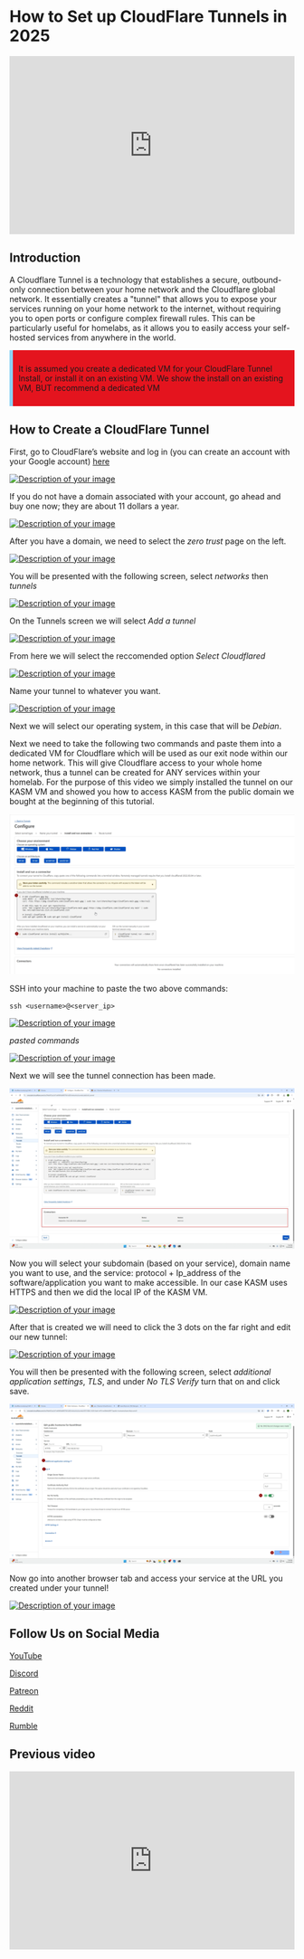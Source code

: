 # How to Set up CloudFlare Tunnels in 2025

<div style="display: flex; justify-content: center; align-items: center; height: 100%;">
    <iframe width="560" height="315" src="https://www.youtube.com/embed/wyKkeb3w5lI?si=lZfB9wOiqsqGqjyC" frameborder="0" allow="accelerometer; autoplay; clipboard-write; encrypted-media; gyroscope; picture-in-picture" allowfullscreen></iframe>
</div>

## Introduction 

A Cloudflare Tunnel is a technology that establishes a secure, outbound-only connection between your home network and the Cloudflare global network. It essentially creates a "tunnel" that allows you to expose your services running on your home network to the internet, without requiring you to open ports or configure complex firewall rules. This can be particularly useful for homelabs, as it allows you to easily access your self-hosted services from anywhere in the world. 

<!DOCTYPE html>
<html lang="en">
<head>
<meta charset="UTF-8">
<meta name="viewport" content="width=device-width, initial-scale=1.0">

<title>Warning Box Example</title>

<style>
.warning-box {
    background-color: #E4141E; /* Light red background color */
    border-left: 6px solid #8CD2F4; /* Red border on the left side */
    padding: 10px; /* Padding inside the box */
    margin-bottom: 20px; /* Margin at the bottom to separate from other content */
}
</style>
</head>
<body>

<div class="warning-box">
    <p>It is assumed you create a dedicated VM for your CloudFlare Tunnel Install, or install it on an existing VM. We show the install on an existing VM, BUT recommend a dedicated VM</p>
</div>

</body>
</html>


## How to Create a CloudFlare Tunnel

First, go to CloudFlare’s website and log in (you can create an account with your Google account) [here](https://www.cloudflare.com/)

<a href="/images/EP31_cloudflaretunnels/Still 2025-05-22 203133_1.5.1.png" class="image-expand">
    <img src="/images/EP31_cloudflaretunnels/Still 2025-05-22 203133_1.5.1.png" alt="Description of your image">
</a>

If you do not have a domain associated with your account, go ahead and buy one now; they are about 11 dollars a year. 

<a href="/images/EP31_cloudflaretunnels/Still 2025-05-22 203133_1.6.1.png" class="image-expand">
    <img src="/images/EP31_cloudflaretunnels/Still 2025-05-22 203133_1.6.1.png" alt="Description of your image">
</a>

After you have a domain, we need to select the *zero trust* page on the left.

<a href="/images/EP31_cloudflaretunnels/Still 2025-05-22 203133_1.8.1.png" class="image-expand">
    <img src="/images/EP31_cloudflaretunnels/Still 2025-05-22 203133_1.8.1.png" alt="Description of your image">
</a>

You will be presented with the following screen, select *networks* then *tunnels*

<a href="/images/EP31_cloudflaretunnels/Still 2025-05-22 203133_1.10.1.png" class="image-expand">
    <img src="/images/EP31_cloudflaretunnels/Still 2025-05-22 203133_1.10.1.png" alt="Description of your image">
</a>

On the Tunnels screen we will select *Add a tunnel*

<a href="/images/EP31_cloudflaretunnels/Still 2025-05-22 203133_1.10.2.png" class="image-expand">
    <img src="/images/EP31_cloudflaretunnels/Still 2025-05-22 203133_1.10.2.png" alt="Description of your image">
</a>

From here we will select the reccomended option *Select Cloudflared*

<a href="/images/EP31_cloudflaretunnels/Still 2025-05-22 203133_1.10.3.png" class="image-expand">
    <img src="/images/EP31_cloudflaretunnels/Still 2025-05-22 203133_1.10.3.png" alt="Description of your image">
</a>

Name your tunnel to whatever you want.

<a href="/images/EP31_cloudflaretunnels/Still 2025-05-22 203133_1.10.4.png" class="image-expand">
    <img src="/images/EP31_cloudflaretunnels/Still 2025-05-22 203133_1.10.4.png" alt="Description of your image">
</a>

Next we will select our operating system, in this case that will be *Debian*.

Next we need to take the following two commands and paste them into a dedicated VM for Cloudflare which will be used as our exit node within our home network. This will give Cloudflare access to your whole home network, thus a tunnel can be created for ANY services within your homelab. For the purpose of this video we simply installed the tunnel on our KASM VM and showed you how to access KASM from the public domain we bought at the beginning of this tutorial. 

<a href="/images/EP31_cloudflaretunnels/Still 2025-05-22 203133_1.12.1.png" class="image-expand">
    <img src="/images/EP31_cloudflaretunnels/Still 2025-05-22 203133_1.12.1.png" alt="Description of your image">
</a>

SSH into your machine to paste the two above commands:

```
ssh <username>@<server_ip>
```

<a href="/images/EP31_cloudflaretunnels/Still 2025-05-22 203133_1.13.1.png" class="image-expand">
    <img src="/images/EP31_cloudflaretunnels/Still 2025-05-22 203133_1.13.1.png" alt="Description of your image">
</a>

*pasted commands*

<a href="/images/EP31_cloudflaretunnels/Still 2025-05-22 203133_1.13.2.png" class="image-expand">
    <img src="/images/EP31_cloudflaretunnels/Still 2025-05-22 203133_1.13.2.png" alt="Description of your image">
</a>

Next we will see the tunnel connection has been made.

<a href="/images/EP31_cloudflaretunnels/Still 2025-05-22 203133_1.14.1.png" class="image-expand">
    <img src="/images/EP31_cloudflaretunnels/Still 2025-05-22 203133_1.14.1.png" alt="Description of your image">
</a>

Now you will select your subdomain (based on your service), domain name you want to use, and the service: protocol + Ip_address of the software/application you want to make accessible. In our case KASM uses HTTPS and then we did the local IP of the KASM VM.

<a href="/images/EP31_cloudflaretunnels/Still 2025-05-22 203133_1.15.1.png" class="image-expand">
    <img src="/images/EP31_cloudflaretunnels/Still 2025-05-22 203133_1.15.1.png" alt="Description of your image">
</a>

After that is created we will need to click the 3 dots on the far right and edit our new tunnel:

<a href="/images/EP31_cloudflaretunnels/Still 2025-05-22 203133_1.16.1.png" class="image-expand">
    <img src="/images/EP31_cloudflaretunnels/Still 2025-05-22 203133_1.16.1.png" alt="Description of your image">
</a>

You will then be presented with the following screen, select *additional application settings*, *TLS*, and under *No TLS Verify* turn that on and click save. 

<a href="/images/EP31_cloudflaretunnels/Still 2025-05-22 203133_1.17.1.png" class="image-expand">
    <img src="/images/EP31_cloudflaretunnels/Still 2025-05-22 203133_1.17.1.png" alt="Description of your image">
</a>

Now go into another browser tab and access your service at the URL you created under your tunnel! 

<a href="/images/EP31_cloudflaretunnels/Still 2025-05-22 203133_1.17.2.png" class="image-expand">
    <img src="/images/EP31_cloudflaretunnels/Still 2025-05-22 203133_1.17.2.png" alt="Description of your image">
</a>

## Follow Us on Social Media

[YouTube](https://www.youtube.com/@learntohomelab)

[Discord](https://discord.gg/6MsHSJWZpH)

[Patreon](https://www.patreon.com/c/learntohomelab)

[Reddit](https://www.reddit.com/r/learntohomelab/)

[Rumble](https://rumble.com/c/c-7585051)


## Previous video

<div style="display: flex; justify-content: center; align-items: center; height: 100%;">
    <iframe width="560" height="315" src="https://www.youtube.com/embed/0oZLQZclnQs?si=_xH0nqPaHDKnHn4z" frameborder="0" allow="accelerometer; autoplay; clipboard-write; encrypted-media; gyroscope; picture-in-picture" allowfullscreen></iframe>
</div>